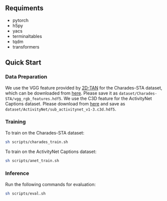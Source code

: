 
## Requiments

- pytorch
- h5py
- yacs
- terminaltables
- tqdm
- transformers

## Quick Start

### Data Preparation
We use the VGG feature provided by [2D-TAN](https://github.com/microsoft/VideoX) for the Charades-STA dataset, which can be downloaded from [here](https://rochester.app.box.com/s/8znalh6y5e82oml2lr7to8s6ntab6mav/folder/137471415879). Please save it as `dataset/Charades-STA/vgg_rgb_features.hdf5`.
We use the C3D feature for the ActivityNet Captions dataset. Please download from [here](http://activity-net.org/challenges/2016/download.html) and save as `dataset/ActivityNet/sub_activitynet_v1-3.c3d.hdf5`. 


### Training
To train on the Charades-STA dataset:
```bash
sh scripts/charades_train.sh
```

To train on the ActivityNet Captions dataset:
```bash
sh scripts/anet_train.sh
```


### Inference

Run the following commands for evaluation:
```bash
sh scripts/eval.sh
```
